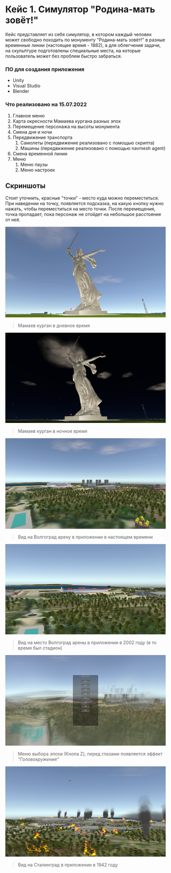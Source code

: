 # Кейс 1. Симулятор "Родина-мать зовёт!"
Кейс представляет из себя симулятор, в котором каждый человек может свободно походить по монументу "Родина-мать зовёт!" в разные временные линии (настоящее время - 1882), а для облегчения задачи, на скульптуре подготовлены специальные места, на которые пользователь может без проблем быстро забраться.
### ПО для создания приложения
* Unity
* Visual Studio
* Blender
### Что реализовано на 15.07.2022
1. Главное меню
2. Карта окресности Мамаева кургана разных эпох
3. Перемещение персонажа на высоты монумента
4. Смена дня и ночи
5. Передвижение транспорта
   1. Самолеты (передвижение реализовано с помощью скрипта)
   2. Машины (передвижение реализовано с помощью navmesh agent)
6. Смена временной линии
7. Меню
   1. Меню паузы
   2. Меню настроек
## Скриншоты
Стоит уточнить, красные "точки" - место куда можно переместиться. При наведении на точку, появляется подсказка, на какую кнопку нужно нажать, чтобы переместиться на место точки. После перемещения, точка пропадает, пока персонаж не отойдет на небольшое расстояние от неё.

![Тут должно быть фото](/Assets/ModelsAndOther/Pictures/Screenshots%20and%20photo/sKaifom%2014.07.2022%2012_01_27.png "Скульптура днем")<br/>
> Мамаев курган в дневное время

![Тут должно быть фото](/Assets/ModelsAndOther/Pictures/Screenshots%20and%20photo/sKaifom%2014.07.2022%2012_01_11.png "Скульптура ночью")<br/>
> Мамаев курган в ночное время
 
![Тут должно быть фото](/Assets/ModelsAndOther/Pictures/Screenshots%20and%20photo/sKaifom%2014.07.2022%2012_02_26.png "Настоящее время")<br/>
> Вид на Волгоград арену в приложении в настоящем времени
 
![Тут должно быть фото](/Assets/ModelsAndOther/Pictures/Screenshots%20and%20photo/sKaifom%2014.07.2022%2012_03_08.png "2002 год")<br/>
> Вид на место Волгоград арены в приложении в 2002 году (в то время был стадион)

![Тут должно быть фото](/Assets/ModelsAndOther/Pictures/Screenshots%20and%20photo/sKaifom%2014.07.2022%2012_02_57.png "Выбор эпохи")<br/>
> Меню выбора эпохи (Кнопа Z), перед глазами появляется эффект _"Головокружения"_

![Тут должно быть фото](/Assets/ModelsAndOther/Pictures/Screenshots%20and%20photo/sKaifom%2014.07.2022%2012_03_56.png "1942 год")<br/>
> Вид на Сталинград в приложении в 1942 году
